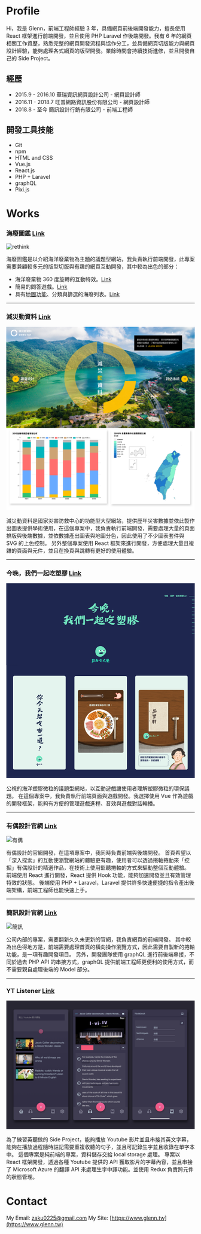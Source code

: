 # Profile
Hi，我是 Glenn，前端工程師經驗 3 年，具備網頁前後端開發能力，擅長使用 React 框架進行前端開發，並且使用 PHP Laravel 作後端開發。我有 6 年的網頁相關工作資歷，熟悉完整的網頁開發流程與協作分工，並具備網頁切版能力與網頁設計經驗，能夠處理各式網頁的版型開發。業餘時間會持續技術進修，並且開發自己的 Side Project。

## 經歷
- 2015.9 - 2016.10 華瑞資訊網頁設計公司 - 網頁設計師
- 2016.11 - 2018.7 旺普網路資訊股份有限公司 - 網頁設計師
- 2018.8 - 至今 簡訊設計行銷有限公司 - 前端工程師

## 開發工具技能
- Git
- npm
- HTML and CSS
- Vue.js
- React.js
- PHP + Laravel
- graphQL
- Pixi.js


# Works
### 海廢圖鑑 [Link](http://oceantrash.rethinktw.org/)
![rethink](https://github.com/GlennJong/porfolio/blob/master/images/rethink.gif?raw=true "海廢圖鑑")

海廢圖鑑是以介紹海洋廢棄物為主題的議題型網站，我負責執行前端開發，此專案需要兼顧較多元的版型切版與有趣的網頁互動開發，其中較為出色的部分：
- 海洋廢棄物 360 度旋轉的互動特效。[Link](http://oceantrash.rethinktw.org/marine-debris/rubber-duck)
- 簡易的問答遊戲。[Link](http://oceantrash.rethinktw.org/challenge-start)
- 具有[地圖功能](http://oceantrash.rethinktw.org/zh-TW/map)、分類與篩選的海廢列表。[Link](http://oceantrash.rethinktw.org/)


------------
### 減災動資料 [Link](https://drrstat.ncdr.nat.gov.tw/)
![災防](https://github.com/GlennJong/porfolio/blob/master/images/ncdr.png?raw=true "減災動資料")

減災動資料是國家災害防救中心的功能型大型網站，提供歷年災害數據並依此製作出圖表提供學術使用，在這個專案中，我負責執行前端開發，需要處理大量的頁面排版與後端數據，並依數據產出圖表與地圖分色，因此使用了不少圖表套件與 SVG 的上色控制。
另外整個專案使用 React 框架來進行開發，方便處理大量且複雜的頁面與元件，並且在換頁與跳轉有更好的使用體驗。


------------
### 今晚，我們一起吃塑膠 [Link](http://pnn.pts.org.tw/yumyum/)
![塑膠](https://github.com/GlennJong/porfolio/blob/master/images/pnn.png?raw=true "今晚，我們一起吃塑膠")

公視的海洋塑膠微粒的議題型網站，以互動遊戲讓使用者理解塑膠微粒的環保議題。
在這個專案中，我負責執行前端頁面與遊戲開發。我選擇使用 Vue 作為遊戲的開發框架，能夠有方便的管理遊戲進程、音效與遊戲對話輪播。



------------
### 有偶設計官網 [Link](https://yoodesign.com.tw/)
![有偶](https://github.com/GlennJong/porfolio/blob/master/images/yoodesign.png?raw=true "yoodesign")

有偶設計的官網開發，在這項專案中，我同時負責前端與後端開發。
首頁希望以「深入探索」的互動使瀏覽網站的體驗更有趣，使用者可以透過捲軸捲動來「挖掘」有偶設計的精選作品，在技術上使用監聽捲軸的方式來驅動整個互動體驗。
前端使用 React 進行開發，React 提供 Hook 功能，能夠加速開發並且有效管理特效的狀態。
後端使用 PHP + Laravel，Laravel 提供許多快速便捷的指令產出後端架構，前端工程師也能快速上手。


------------
### 簡訊設計官網 [Link](https://www.simpleinfo.cc/)
![簡訊](https://github.com/GlennJong/porfolio/blob/master/images/simpleinfo.gif?raw=true "simpleinfo")

公司內部的專案，需要翻新久久未更新的官網，我負責網頁的前端開發。
其中較為出色得地方是，前端需要處理首頁的橫向操作瀏覽方式，因此需要自製新的捲軸功能，是一項有趣開發項目。
另外，開發團隊使用 graphQL 進行前後端串接，不同於過去 PHP API 的串接方式，graphQL 提供前端工程師更便利的使用方式，而不需要親自處理後端的 Model 部分。



------------
### YT Listener [Link](http://learn.glenn.tw/)
![yt](https://github.com/GlennJong/porfolio/blob/master/images/yt.png?raw=true "ytlistener")

為了練習英聽做的 Side Project，能夠播放 Youtube 影片並且串接其英文字幕，能夠在播放過程隨時註記需要重複收聽的句子，並且可記錄生字並且收錄在單字本中。
這個專案是純前端的專案，資料儲存交給 local storage 處理。
專案以 React 框架開發，透過各種 Youtube 提供的 API 獲取影片的字幕內容，並且串接了 Microsoft Azure 的翻譯 API 來處理生字中譯功能。並使用 Redux 負責跨元件的狀態管理。


# Contact
My Email: zaku0225@gmail.com
My Site: [https://www.glenn.tw](https://www.glenn.tw)
